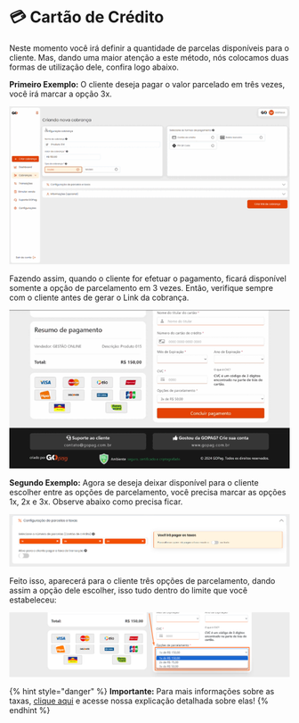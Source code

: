 # 💳 Cartão de Crédito


Neste momento você irá definir a quantidade de parcelas disponíveis para o cliente. Mas, dando uma maior atenção a este método, nós colocamos duas formas de utilização dele, confira logo abaixo.


**Primeiro Exemplo:** O cliente deseja pagar o valor parcelado em três vezes, você irá marcar a opção 3x.

![criar_cobranca_formas_pagamento_cartao_credito](/assets/prints/criar_cobranca_formas_pagamento_cartao_credito.gif)

Fazendo assim, quando o cliente for efetuar o pagamento, ficará disponível somente a opção de parcelamento em 3 vezes. Então, verifique sempre com o cliente antes de gerar o Link da cobrança.

![tela_cliente_pagamento_parcelado](/assets/prints/tela_cliente_pagamento_parcelado.gif)

**Segundo Exemplo:** Agora se deseja deixar disponível para o cliente escolher entre as opções de parcelamento, você precisa marcar as opções 1x, 2x e 3x. Observe abaixo como precisa ficar.

![criar_cobranca_formas_pagamento_cartao_credito_2](/assets/prints/criar_cobranca_formas_pagamento_cartao_credito_2.png)

Feito isso, aparecerá para o cliente três opções de parcelamento, dando assim a opção dele escolher, isso tudo dentro do limite que você estabeleceu:

![tela_cliente_pagamento_parcelado_2](/assets/prints/criar_cobranca_formas_pagamento_cartao_credito_3.png)


{% hint style="danger" %}
**Importante:**  Para mais informações sobre as taxas, [clique aqui](https://docs.gopag.com.br/simular_venda) e acesse nossa explicação detalhada sobre elas!
{% endhint %}
